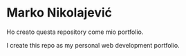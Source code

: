 # Marko Nikolajević

Ho creato questa repository come mio portfolio.

I create this repo as my personal web development portfolio.
